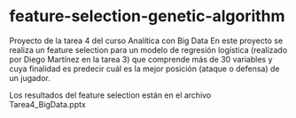 # feature-selection-genetic-algorithm
Proyecto de la tarea 4 del curso Analítica con Big Data
En este proyecto se realiza un feature selection para un modelo de regresión logística (realizado por Diego Martínez en la tarea 3) que comprende más de 30 variables y cuya finalidad es predecir cuál es la mejor posición (ataque o defensa) de un jugador.

Los resultados del feature selection están en el archivo Tarea4_BigData.pptx
